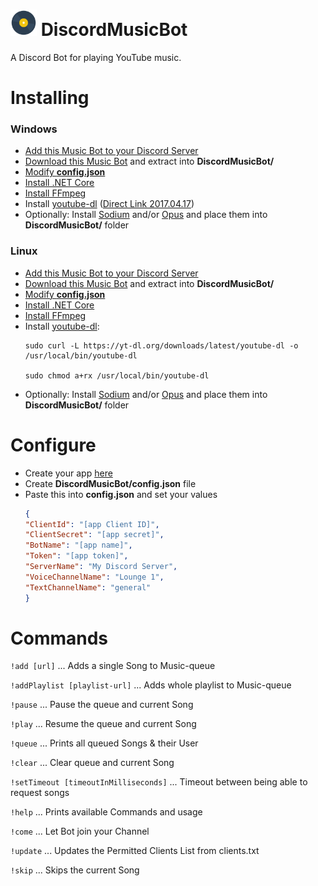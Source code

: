 # <img src="DiscordMusicBot/disc.png" width="42"> DiscordMusicBot
A Discord Bot for playing YouTube music.

# Installing
### Windows
* [Add this Music Bot to your Discord Server](https://discordapp.com/oauth2/authorize?client_id=304226292545486849&scope=bot)
* [Download this Music Bot](https://github.com/mrousavy/DiscordMusicBot/raw/master/Download/DiscordMusicBot.zip) and extract into **DiscordMusicBot/**
* [Modify **config.json**](#configure)
* [Install .NET Core](https://www.microsoft.com/net/download/core)
* [Install FFmpeg](http://ffmpeg.zeranoe.com/builds/)
* Install [youtube-dl](https://rg3.github.io/youtube-dl/download.html) ([Direct Link 2017.04.17](https://yt-dl.org/downloads/2017.04.17/youtube-dl.exe))
* Optionally: Install [Sodium](https://discord.foxbot.me/binaries/libsodium/) and/or [Opus](https://discord.foxbot.me/binaries/opus/) and place them into **DiscordMusicBot/** folder

### Linux
* [Add this Music Bot to your Discord Server](https://discordapp.com/oauth2/authorize?client_id=304226292545486849&scope=bot)
* [Download this Music Bot](https://github.com/mrousavy/DiscordMusicBot/raw/master/Download/DiscordMusicBot.zip) and extract into **DiscordMusicBot/**
* [Modify **config.json**](#configure)
* [Install .NET Core](https://www.microsoft.com/net/download/linux)
* [Install FFmpeg](https://ffmpeg.org/download.html#build-linux)
* Install [youtube-dl](https://rg3.github.io/youtube-dl/download.html):
    ```shell
    sudo curl -L https://yt-dl.org/downloads/latest/youtube-dl -o /usr/local/bin/youtube-dl

    sudo chmod a+rx /usr/local/bin/youtube-dl
    ```
* Optionally: Install [Sodium](https://download.libsodium.org/doc/installation/) and/or [Opus](http://opus-codec.org/downloads/) and place them into **DiscordMusicBot/** folder

# Configure
* Create your app [here](https://discordapp.com/developers/applications/me)
* Create **DiscordMusicBot/config.json** file
* Paste this into **config.json** and set your values
    ```json
    {
    "ClientId": "[app Client ID]",
    "ClientSecret": "[app secret]",
    "BotName": "[app name]",
    "Token": "[app token]",
    "ServerName": "My Discord Server",
    "VoiceChannelName": "Lounge 1",
    "TextChannelName": "general"
    }
    ```


# Commands

`!add [url]`                            ...     Adds a single Song to Music-queue

`!addPlaylist [playlist-url]`           ...     Adds whole playlist to Music-queue

`!pause`                                ...     Pause the queue and current Song

`!play`                                 ...     Resume the queue and current Song

`!queue`                                ...     Prints all queued Songs & their User

`!clear`                                ...     Clear queue and current Song

`!setTimeout [timeoutInMilliseconds]`   ...     Timeout between being able to request songs

`!help`                                 ...     Prints available Commands and usage

`!come`                                 ...     Let Bot join your Channel

`!update`                               ...     Updates the Permitted Clients List from clients.txt

`!skip`                                 ...     Skips the current Song
